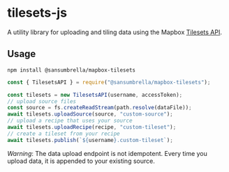 # tilesets-js

A utility library for uploading and tiling data using the Mapbox [Tilesets API](https://docs.mapbox.com/api/maps/#creating-new-tilesets-with-the-tilesets-api).


## Usage

```
npm install @sansumbrella/mapbox-tilesets
```

```js
const { TilesetsAPI } = require("@sansumbrella/mapbox-tilesets");

const tilesets = new TilesetsAPI(username, accessToken);
// upload source files
const source = fs.createReadStream(path.resolve(dataFile));
await tilesets.uploadSource(source, "custom-source");
// upload a recipe that uses your source
await tilesets.uploadRecipe(recipe, "custom-tileset");
// create a tileset from your recipe
await tilesets.publish(`${username}.custom-tileset`);
```

*Warning*: The data upload endpoint is not idempotent. Every time you upload data, it is appended to your existing source.
